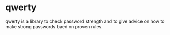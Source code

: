 # qwerty
qwerty is a library to check password strength and to give advice on how to make strong passwords baed on proven rules.
